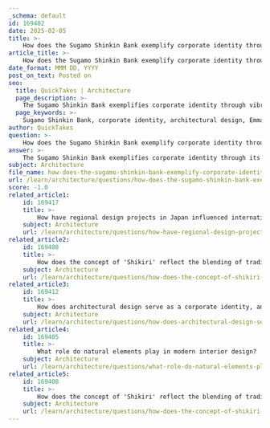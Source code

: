 ```yaml
---
_schema: default
id: 169402
date: 2025-02-05
title: >-
    How does the Sugamo Shinkin Bank exemplify corporate identity through its architectural design?
article_title: >-
    How does the Sugamo Shinkin Bank exemplify corporate identity through its architectural design?
date_format: MMM DD, YYYY
post_on_text: Posted on
seo:
  title: QuickTakes | Architecture
  page_description: >-
    The Sugamo Shinkin Bank exemplifies corporate identity through vibrant architectural design by Emmanuel Moureaux, focusing on colors, community, and cultural integration to enhance customer experience.
  page_keywords: >-
    Sugamo Shinkin Bank, corporate identity, architectural design, Emmanuel Moureaux, vibrant colors, playful design, architectural branding, community integration, innovative use of space, cultural elements, hospitality bank
author: QuickTakes
question: >-
    How does the Sugamo Shinkin Bank exemplify corporate identity through its architectural design?
answer: >-
    The Sugamo Shinkin Bank exemplifies corporate identity through its architectural design in several impactful ways, primarily through the innovative vision of French architect Emmanuel Moureaux. The bank's architectural transformation reflects a strategic shift from a traditional, austere image to one that embodies hospitality and joy, aligning with its motto, "Turn joy into joy."\n\n### Key Aspects of Corporate Identity through Architectural Design\n\n1. **Vibrant Colors and Playful Design**: Moureaux's design philosophy emphasizes the use of bright colors and playful elements, which create a vibrant atmosphere. This approach not only makes the bank visually appealing but also fosters a sense of warmth and welcome, encouraging customers to engage with the space. The use of color serves as a tool to "divide space," creating three-dimensional environments that enhance the overall experience.\n\n2. **Architectural Branding**: The design of Sugamo Shinkin Bank acts as a form of architectural branding, where the physical structure communicates the bank's identity and values. The unique and recognizable design makes the bank a landmark within the community, differentiating it from competitors and reinforcing its brand presence.\n\n3. **Community Integration**: The architectural design promotes a sense of community by creating inviting spaces that encourage customers to linger and interact. This approach not only enhances customer experience but also positions the bank as a community hub, aligning with its goal of being a "hospitality bank."\n\n4. **Innovative Use of Space**: The bank's design incorporates layered spaces and an experience of light and depth, which contribute to a dynamic environment. These architectural features enhance the perception of space and create a more engaging atmosphere for customers.\n\n5. **Cultural Elements**: Moureaux's integration of traditional Japanese design elements into the modern architectural framework reflects a respect for local culture while simultaneously modernizing the bank's image. This blend of tradition and innovation further strengthens the bank's corporate identity.\n\n### Conclusion\n\nIn summary, Sugamo Shinkin Bank's architectural design serves as a powerful embodiment of its corporate identity. By prioritizing vibrant aesthetics, community engagement, and innovative space design, the bank has successfully redefined its image, setting a precedent for other institutions in the financial sector. This transformation illustrates the broader implications of architectural design in enhancing customer experiences and establishing a strong corporate identity.
subject: Architecture
file_name: how-does-the-sugamo-shinkin-bank-exemplify-corporate-identity-through-its-architectural-design.md
url: /learn/architecture/questions/how-does-the-sugamo-shinkin-bank-exemplify-corporate-identity-through-its-architectural-design
score: -1.0
related_article1:
    id: 169417
    title: >-
        How have regional design projects in Japan influenced international design trends?
    subject: Architecture
    url: /learn/architecture/questions/how-have-regional-design-projects-in-japan-influenced-international-design-trends
related_article2:
    id: 169408
    title: >-
        How does the concept of 'Shikiri' reflect the blending of traditional and modern elements in Japanese design?
    subject: Architecture
    url: /learn/architecture/questions/how-does-the-concept-of-shikiri-reflect-the-blending-of-traditional-and-modern-elements-in-japanese-design
related_article3:
    id: 169412
    title: >-
        How does architectural design serve as a corporate identity, and what are some successful examples?
    subject: Architecture
    url: /learn/architecture/questions/how-does-architectural-design-serve-as-a-corporate-identity-and-what-are-some-successful-examples
related_article4:
    id: 169405
    title: >-
        What role do natural elements play in modern interior design?
    subject: Architecture
    url: /learn/architecture/questions/what-role-do-natural-elements-play-in-modern-interior-design
related_article5:
    id: 169408
    title: >-
        How does the concept of 'Shikiri' reflect the blending of traditional and modern elements in Japanese design?
    subject: Architecture
    url: /learn/architecture/questions/how-does-the-concept-of-shikiri-reflect-the-blending-of-traditional-and-modern-elements-in-japanese-design
---
```


&nbsp;